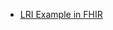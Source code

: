 
- [LRI Example in FHIR](http://healthedatainc.com/go-ftp/publish/diagnosticreport-lri-example.html)

